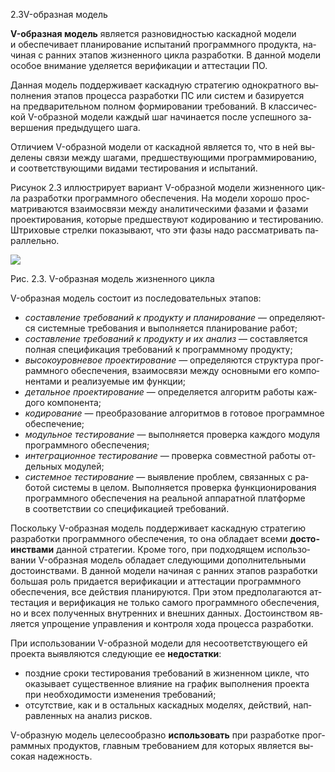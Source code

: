 2.3V-образная модель

**V-об­разная мо­дель** яв­ля­ет­ся раз­но­вид­ностью кас­кадной мо­дели и обес­пе­чива­ет пла­ниро­вание ис­пы­таний прог­рам­мно­го про­дук­та, на­чиная с ран­них эта­пов жиз­ненно­го цик­ла раз­ра­бот­ки. В дан­ной мо­дели осо­бое вни­мание уде­ля­ет­ся ве­рифи­кации и ат­теста­ции ПО.

Дан­ная мо­дель под­держи­ва­ет кас­кадную стра­тегию од­нократ­но­го вы­пол­не­ния эта­пов про­цес­са раз­ра­бот­ки ПС или сис­тем и ба­зиру­ет­ся на пред­ва­рительном пол­ном фор­ми­рова­нии тре­бова­ний. В клас­си­чес­кой V-об­разной мо­дели каж­дый шаг на­чина­ет­ся пос­ле ус­пешно­го за­вер­ше­ния пре­дыду­щего ша­га.

От­ли­чи­ем V-об­разной мо­дели от кас­кадной яв­ля­ет­ся то, что в ней вы­деле­ны свя­зи меж­ду ша­гами, пред­шес­тву­ющи­ми прог­рамми­рова­нию, и со­от­ветс­тву­ющи­ми ви­дами тес­ти­рова­ния и ис­пы­таний.

Ри­сунок 2.3 ил­люс­три­ру­ет ва­ри­ант V-об­разной мо­дели жиз­ненно­го цик­ла раз­ра­бот­ки прог­рам­мно­го обес­пе­чения. На мо­дели хо­рошо прос­матри­ва­ют­ся вза­имос­вя­зи меж­ду ана­лити­чес­ки­ми фа­зами и фа­зами про­ек­ти­рова­ния, ко­торые пред­шес­тву­ют ко­диро­ванию и тес­ти­рова­нию. Штри­ховые стрел­ки по­казы­ва­ют, что эти фа­зы на­до рас­смат­ри­вать па­рал­лельно.

![](https://elearning.academia-moscow.ru/shellserver/content/601319309/00/ebook_02_03/content/resources/images/fed_02_03.png)

Рис. 2.3. V-образная модель жизненного цикла

V-об­разная мо­дель сос­то­ит из пос­ле­дова­тельных эта­пов:

-   _сос­тавле­ние тре­бова­ний к про­дук­ту и пла­ниро­вание_ — оп­ре­деля­ют­ся сис­темные тре­бова­ния и вы­пол­ня­ет­ся пла­ниро­вание ра­бот;
-   _сос­тавле­ние тре­бова­ний к про­дук­ту и их ана­лиз_ — сос­тавля­ет­ся пол­ная спе­цифи­кация тре­бова­ний к прог­рам­мно­му про­дук­ту;
-   _вы­соко­уров­не­вое про­ек­ти­рова­ние_ — оп­ре­деля­ют­ся струк­ту­ра прог­рам­мно­го обес­пе­чения, вза­имос­вя­зи меж­ду ос­новны­ми его ком­по­нен­та­ми и ре­али­зу­емые им фун­кции;
-   _де­тальное про­ек­ти­рова­ние_ — оп­ре­деля­ет­ся ал­го­ритм ра­боты каж­до­го ком­по­нен­та;
-   _ко­диро­вание_ — пре­об­ра­зова­ние ал­го­рит­мов в го­товое прог­рам­мное обес­пе­чение;
-   _мо­дульное тес­ти­рова­ние_ — вы­пол­ня­ет­ся про­вер­ка каж­до­го мо­дуля прог­рам­мно­го обес­пе­чения;
-   _ин­тегра­ци­он­ное тес­ти­рова­ние_ — про­вер­ка сов­мес­тной ра­боты от­дельных мо­дулей;
-   _сис­темное тес­ти­рова­ние_ — вы­яв­ле­ние проб­лем, свя­зан­ных с ра­ботой сис­те­мы в це­лом. Вы­пол­ня­ет­ся про­вер­ка фун­кци­они­рова­ния прог­рам­мно­го обес­пе­чения на ре­альной ап­па­рат­ной плат­форме в со­от­ветс­твии со спе­цифи­каци­ей тре­бова­ний.

Пос­кольку V-об­разная мо­дель под­держи­ва­ет кас­кадную стра­тегию раз­ра­бот­ки прог­рам­мно­го обес­пе­чения, то она об­ла­да­ет все­ми **дос­то­инс­тва­ми** дан­ной стра­тегии. Кро­ме то­го, при под­хо­дящем ис­пользо­вании V-об­разная мо­дель об­ла­да­ет сле­ду­ющи­ми до­пол­ни­тельны­ми дос­то­инс­тва­ми. В дан­ной мо­дели на­чиная с ран­них эта­пов раз­ра­бот­ки большая роль при­да­ет­ся ве­рифи­кации и ат­теста­ции прог­рам­мно­го обес­пе­чения, все действия пла­ниру­ют­ся. При этом пред­по­лага­ют­ся ат­теста­ция и ве­рифи­кация не только са­мого прог­рам­мно­го обес­пе­чения, но и всех по­лучен­ных внут­ренних и внеш­них дан­ных. Дос­то­инс­твом яв­ля­ет­ся уп­ро­щение уп­равле­ния и кон­тро­ля хо­да про­цес­са раз­ра­бот­ки.

При ис­пользо­вании V-об­разной мо­дели для не­со­от­ветс­тву­юще­го ей про­ек­та вы­яв­ля­ют­ся сле­ду­ющие ее **не­дос­татки**:

-   поз­дние сро­ки тес­ти­рова­ния тре­бова­ний в жиз­ненном цик­ле, что ока­зыва­ет су­щес­твен­ное вли­яние на гра­фик вы­пол­не­ния про­ек­та при не­об­хо­димос­ти из­ме­нения тре­бова­ний;
-   от­сутс­твие, как и в ос­тальных кас­кадных мо­делях, действий, нап­равлен­ных на ана­лиз рис­ков.

V-об­разную мо­дель це­лесо­об­разно **ис­пользо­вать** при раз­ра­бот­ке прог­рам­мных про­дук­тов, глав­ным тре­бова­ни­ем для ко­торых яв­ля­ет­ся вы­сокая на­деж­ность.